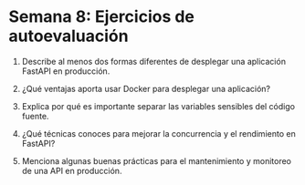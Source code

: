 # Semana 8: Ejercicios de autoevaluación

1. Describe al menos dos formas diferentes de desplegar una aplicación FastAPI en producción.

2. ¿Qué ventajas aporta usar Docker para desplegar una aplicación?

3. Explica por qué es importante separar las variables sensibles del código fuente.

4. ¿Qué técnicas conoces para mejorar la concurrencia y el rendimiento en FastAPI?

5. Menciona algunas buenas prácticas para el mantenimiento y monitoreo de una API en producción.
